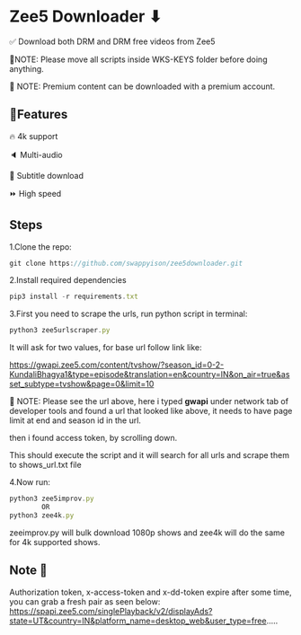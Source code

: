 
# Zee5 Downloader ⬇

✅ Download both DRM and DRM free videos from Zee5

📒NOTE: Please move all scripts inside WKS-KEYS folder before doing anything.

📒 NOTE: Premium content can be downloaded with a premium account.

## 🎯Features

🔥 4k support

🔈 Multi-audio

💬 Subtitle download

⏩ High speed
## Steps

1.Clone the repo:
```javascript
git clone https://github.com/swappyison/zee5downloader.git
```
2.Install required dependencies 
```javascript
pip3 install -r requirements.txt
```

3.First you need to scrape the urls, run python script in terminal: 
```javascript
python3 zee5urlscraper.py
```
It will ask for two values, for base url follow link like:

https://gwapi.zee5.com/content/tvshow/?season_id=0-2-KundaliBhagya1&type=episode&translation=en&country=IN&on_air=true&asset_subtype=tvshow&page=0&limit=10


📒 NOTE: Please see the url above, here i typed **gwapi** under network tab of developer tools and found a url that looked like above, it needs to have page limit at end and season id in the url.

then i found access token, by scrolling down.

This should execute the script and it will search for all urls and scrape them to shows_url.txt file

4.Now run:
```javascript
python3 zee5improv.py
        OR
python3 zee4k.py
```
zeeimprov.py will bulk download 1080p shows and zee4k will do the same for 4k supported shows.

## Note 📒

Authorization token, x-access-token and x-dd-token expire after some time, you can grab a fresh pair as seen below:
https://spapi.zee5.com/singlePlayback/v2/displayAds?state=UT&country=IN&platform_name=desktop_web&user_type=free.....

